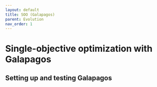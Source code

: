 ```yaml
---
layout: default
title: SOO (Galapagos)
parent: Evolution
nav_order: 1
---
```


# Single-objective optimization with Galapagos

## Setting up and testing Galapagos